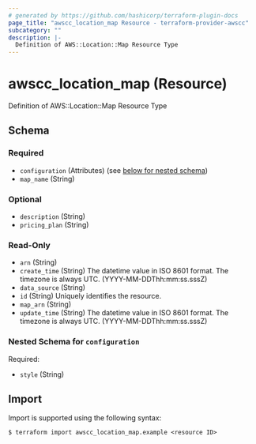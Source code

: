 ```yaml
---
# generated by https://github.com/hashicorp/terraform-plugin-docs
page_title: "awscc_location_map Resource - terraform-provider-awscc"
subcategory: ""
description: |-
  Definition of AWS::Location::Map Resource Type
---
```


# awscc_location_map (Resource)

Definition of AWS::Location::Map Resource Type



<!-- schema generated by tfplugindocs -->
## Schema

### Required

- `configuration` (Attributes) (see [below for nested schema](#nestedatt--configuration))
- `map_name` (String)

### Optional

- `description` (String)
- `pricing_plan` (String)

### Read-Only

- `arn` (String)
- `create_time` (String) The datetime value in ISO 8601 format. The timezone is always UTC. (YYYY-MM-DDThh:mm:ss.sssZ)
- `data_source` (String)
- `id` (String) Uniquely identifies the resource.
- `map_arn` (String)
- `update_time` (String) The datetime value in ISO 8601 format. The timezone is always UTC. (YYYY-MM-DDThh:mm:ss.sssZ)

<a id="nestedatt--configuration"></a>
### Nested Schema for `configuration`

Required:

- `style` (String)

## Import

Import is supported using the following syntax:

```shell
$ terraform import awscc_location_map.example <resource ID>
```
